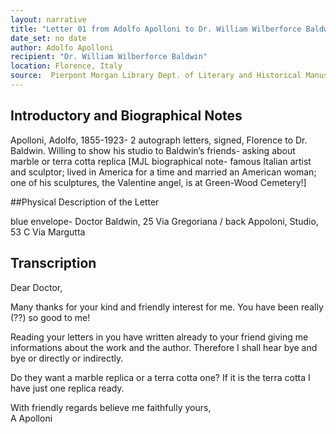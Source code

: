 ```yaml
---
layout: narrative
title: "Letter 01 from Adolfo Apolloni to Dr. William Wilberforce Baldwin"
date_set: no date
author: Adolfo Apolloni
recipient: "Dr. William Wilberforce Baldwin"
location: Florence, Italy
source:  Pierpont Morgan Library Dept. of Literary and Historical Manuscripts, MA 3564
---
```


## Introductory and Biographical Notes

Apolloni, Adolfo, 1855-1923- 2 autograph letters, signed, Florence to Dr. Baldwin. Willing to show his studio to Baldwin’s friends- asking about marble or terra cotta replica [MJL biographical note- famous Italian artist and sculptor; lived in America for a time and married an American woman; one of his sculptures, the Valentine angel, is at Green-Wood Cemetery!]

##Physical Description of the Letter

blue envelope- Doctor Baldwin, 25 Via Gregoriana / back Appoloni, Studio, 53 C Via Margutta

## Transcription

Dear Doctor,

Many thanks for your kind and friendly interest for me. You have been really (??) so good to me!

Reading your letters in you have written already to your friend giving me informations about the work and the author. Therefore I shall hear bye and bye or directly or indirectly.

Do they want a marble replica or a terra cotta one? If it is the terra cotta I  have just one replica ready. 

With friendly regards believe me faithfully yours,  
A Apolloni
